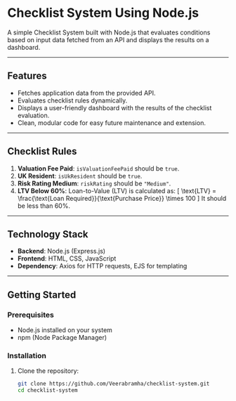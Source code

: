 # Checklist System Using Node.js

A simple Checklist System built with Node.js that evaluates conditions based on input data fetched from an API and displays the results on a dashboard.

---

## Features

- Fetches application data from the provided API.
- Evaluates checklist rules dynamically.
- Displays a user-friendly dashboard with the results of the checklist evaluation.
- Clean, modular code for easy future maintenance and extension.

---

## Checklist Rules

1. **Valuation Fee Paid**: `isValuationFeePaid` should be `true`.
2. **UK Resident**: `isUkResident` should be `true`.
3. **Risk Rating Medium**: `riskRating` should be `"Medium"`.
4. **LTV Below 60%**: Loan-to-Value (LTV) is calculated as:
   \[
   \text{LTV} = \frac{\text{Loan Required}}{\text{Purchase Price}} \times 100
   \]
   It should be less than 60%.

---

## Technology Stack

- **Backend**: Node.js (Express.js)
- **Frontend**: HTML, CSS, JavaScript
- **Dependency**: Axios for HTTP requests, EJS for templating

---

## Getting Started

### Prerequisites

- Node.js installed on your system
- npm (Node Package Manager)

### Installation

1. Clone the repository:
   ```bash
   git clone https://github.com/Veerabramha/checklist-system.git
   cd checklist-system
   ```
